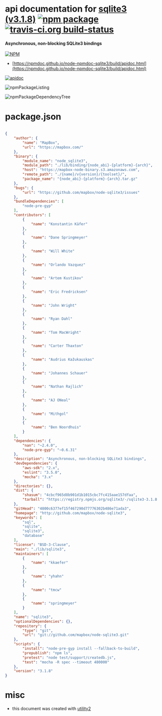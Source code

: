 # api documentation for  [sqlite3 (v3.1.8)](http://github.com/mapbox/node-sqlite3)  [![npm package](https://img.shields.io/npm/v/npmdoc-sqlite3.svg?style=flat-square)](https://www.npmjs.org/package/npmdoc-sqlite3) [![travis-ci.org build-status](https://api.travis-ci.org/npmdoc/node-npmdoc-sqlite3.svg)](https://travis-ci.org/npmdoc/node-npmdoc-sqlite3)
#### Asynchronous, non-blocking SQLite3 bindings

[![NPM](https://nodei.co/npm/sqlite3.png?downloads=true&downloadRank=true&stars=true)](https://www.npmjs.com/package/sqlite3)

- [https://npmdoc.github.io/node-npmdoc-sqlite3/build/apidoc.html](https://npmdoc.github.io/node-npmdoc-sqlite3/build/apidoc.html)

[![apidoc](https://npmdoc.github.io/node-npmdoc-sqlite3/build/screenCapture.buildCi.browser.%252Ftmp%252Fbuild%252Fapidoc.html.png)](https://npmdoc.github.io/node-npmdoc-sqlite3/build/apidoc.html)

![npmPackageListing](https://npmdoc.github.io/node-npmdoc-sqlite3/build/screenCapture.npmPackageListing.svg)

![npmPackageDependencyTree](https://npmdoc.github.io/node-npmdoc-sqlite3/build/screenCapture.npmPackageDependencyTree.svg)



# package.json

```json

{
    "author": {
        "name": "MapBox",
        "url": "https://mapbox.com/"
    },
    "binary": {
        "module_name": "node_sqlite3",
        "module_path": "./lib/binding/{node_abi}-{platform}-{arch}",
        "host": "https://mapbox-node-binary.s3.amazonaws.com",
        "remote_path": "./{name}/v{version}/{toolset}/",
        "package_name": "{node_abi}-{platform}-{arch}.tar.gz"
    },
    "bugs": {
        "url": "https://github.com/mapbox/node-sqlite3/issues"
    },
    "bundleDependencies": [
        "node-pre-gyp"
    ],
    "contributors": [
        {
            "name": "Konstantin Käfer"
        },
        {
            "name": "Dane Springmeyer"
        },
        {
            "name": "Will White"
        },
        {
            "name": "Orlando Vazquez"
        },
        {
            "name": "Artem Kustikov"
        },
        {
            "name": "Eric Fredricksen"
        },
        {
            "name": "John Wright"
        },
        {
            "name": "Ryan Dahl"
        },
        {
            "name": "Tom MacWright"
        },
        {
            "name": "Carter Thaxton"
        },
        {
            "name": "Audrius Kažukauskas"
        },
        {
            "name": "Johannes Schauer"
        },
        {
            "name": "Nathan Rajlich"
        },
        {
            "name": "AJ ONeal"
        },
        {
            "name": "Mithgol"
        },
        {
            "name": "Ben Noordhuis"
        }
    ],
    "dependencies": {
        "nan": "~2.4.0",
        "node-pre-gyp": "~0.6.31"
    },
    "description": "Asynchronous, non-blocking SQLite3 bindings",
    "devDependencies": {
        "aws-sdk": "2.x",
        "eslint": "3.5.0",
        "mocha": "3.x"
    },
    "directories": {},
    "dist": {
        "shasum": "4cbcf965d8b901d1b1015cbc7fc415aae157dfaa",
        "tarball": "https://registry.npmjs.org/sqlite3/-/sqlite3-3.1.8.tgz"
    },
    "gitHead": "4800c6377ef15f467290d77776302b486e71ada3",
    "homepage": "http://github.com/mapbox/node-sqlite3",
    "keywords": [
        "sql",
        "sqlite",
        "sqlite3",
        "database"
    ],
    "license": "BSD-3-Clause",
    "main": "./lib/sqlite3",
    "maintainers": [
        {
            "name": "kkaefer"
        },
        {
            "name": "yhahn"
        },
        {
            "name": "tmcw"
        },
        {
            "name": "springmeyer"
        }
    ],
    "name": "sqlite3",
    "optionalDependencies": {},
    "repository": {
        "type": "git",
        "url": "git://github.com/mapbox/node-sqlite3.git"
    },
    "scripts": {
        "install": "node-pre-gyp install --fallback-to-build",
        "prepublish": "npm ls",
        "pretest": "node test/support/createdb.js",
        "test": "mocha -R spec --timeout 480000"
    },
    "version": "3.1.8"
}
```



# misc
- this document was created with [utility2](https://github.com/kaizhu256/node-utility2)
